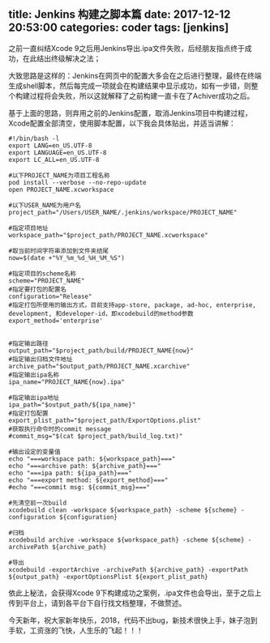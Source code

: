 title: Jenkins 构建之脚本篇
date: 2017-12-12 20:53:00
categories: coder
tags: [jenkins]
-----------

之前一直纠结Xcode 9之后用Jenkins导出.ipa文件失败，后经朋友指点终于成功，在此结出终级解决之法；
<!-- more -->

大致思路是这样的：Jenkins在网页中的配置大多会在之后进行整理，最终在终端生成shell脚本，然后每完成一项就会在构建结果中显示成功，如有一步错，则整个构建过程将会失败，所以这就解释了之前构建一直卡在了Achiver成功之后。

基于上面的思路，则弃用之前的Jenkins配置，取消Jenkins项目中构建过程，Xcode配置全部清空，使用脚本配置，以下我会具体贴出，并适当讲解：

```
#!/bin/bash -l
export LANG=en_US.UTF-8
export LANGUAGE=en_US.UTF-8
export LC_ALL=en_US.UTF-8

#以下PROJECT_NAME为项目工程名称
pod install --verbose --no-repo-update
open PROJECT_NAME.xcworkspace

#以下USER_NAME为用户名
project_path="/Users/USER_NAME/.jenkins/workspace/PROJECT_NAME"

#指定项目地址
workspace_path="$project_path/PROJECT_NAME.xcworkspace"

#取当前时间字符串添加到文件夹结尾
now=$(date +"%Y_%m_%d_%H_%M_%S")

#指定项目的scheme名称
scheme="PROJECT_NAME"
#指定要打包的配置名
configuration="Release"
#指定打包所使用的输出方式，目前支持app-store, package, ad-hoc, enterprise, development, 和developer-id，即xcodebuild的method参数
export_method='enterprise'


#指定输出路径
output_path="$project_path/build/PROJECT_NAME{now}"
#指定输出归档文件地址
archive_path="$output_path/PROJECT_NAME.xcarchive"
#指定输出ipa名称
ipa_name="PROJECT_NAME{now}.ipa"

#指定输出ipa地址
ipa_path="$output_path/${ipa_name}"
#指定打包配置
export_plist_path="$project_path/ExportOptions.plist"
#获取执行命令时的commit message
#commit_msg="$(cat $project_path/build_log.txt)"

#输出设定的变量值
echo "===workspace path: ${workspace_path}==="
echo "===archive path: ${archive_path}==="
echo "===ipa path: ${ipa_path}==="
echo "===export method: ${export_method}==="
#echo "===commit msg: ${commit_msg}==="

#先清空前一次build
xcodebuild clean -workspace ${workspace_path} -scheme ${scheme} -configuration ${configuration}

#归档
xcodebuild archive -workspace ${workspace_path} -scheme ${scheme} -archivePath ${archive_path}

#导出
xcodebuild -exportArchive -archivePath ${archive_path} -exportPath ${output_path} -exportOptionsPlist ${export_plist_path}
```

依此上秘法，会获得Xcode 9下构建成功之案例，.ipa文件也会导出，至于之后上传到平台上，请到各平台下自行找文档整理，不做赘述。

今天新年，祝大家新年快乐，2018，代码不出bug，新技术很快上手，妹子泡到手软，工资涨的飞快，人生乐的飞起！！！

